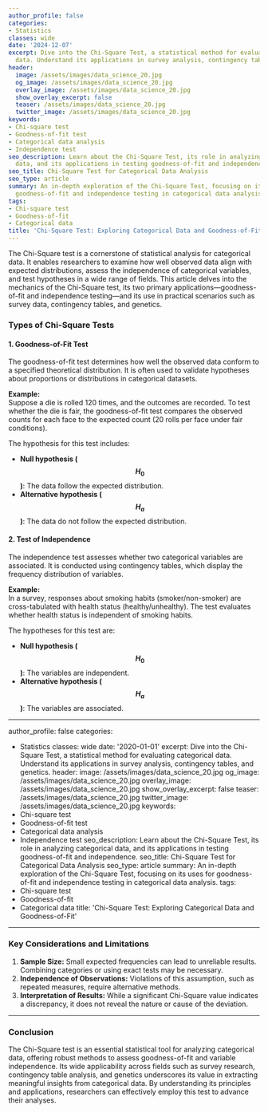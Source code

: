 ```yaml
---
author_profile: false
categories:
- Statistics
classes: wide
date: '2024-12-07'
excerpt: Dive into the Chi-Square Test, a statistical method for evaluating categorical
  data. Understand its applications in survey analysis, contingency tables, and genetics.
header:
  image: /assets/images/data_science_20.jpg
  og_image: /assets/images/data_science_20.jpg
  overlay_image: /assets/images/data_science_20.jpg
  show_overlay_excerpt: false
  teaser: /assets/images/data_science_20.jpg
  twitter_image: /assets/images/data_science_20.jpg
keywords:
- Chi-square test
- Goodness-of-fit test
- Categorical data analysis
- Independence test
seo_description: Learn about the Chi-Square Test, its role in analyzing categorical
  data, and its applications in testing goodness-of-fit and independence.
seo_title: Chi-Square Test for Categorical Data Analysis
seo_type: article
summary: An in-depth exploration of the Chi-Square Test, focusing on its uses for
  goodness-of-fit and independence testing in categorical data analysis.
tags:
- Chi-square test
- Goodness-of-fit
- Categorical data
title: 'Chi-Square Test: Exploring Categorical Data and Goodness-of-Fit'
---
```


The Chi-Square test is a cornerstone of statistical analysis for categorical data. It enables researchers to examine how well observed data align with expected distributions, assess the independence of categorical variables, and test hypotheses in a wide range of fields. This article delves into the mechanics of the Chi-Square test, its two primary applications—goodness-of-fit and independence testing—and its use in practical scenarios such as survey data, contingency tables, and genetics.

### **Types of Chi-Square Tests**

#### **1. Goodness-of-Fit Test**

The goodness-of-fit test determines how well the observed data conform to a specified theoretical distribution. It is often used to validate hypotheses about proportions or distributions in categorical datasets.

**Example:**  
Suppose a die is rolled 120 times, and the outcomes are recorded. To test whether the die is fair, the goodness-of-fit test compares the observed counts for each face to the expected count (20 rolls per face under fair conditions).

The hypothesis for this test includes:

- **Null hypothesis ($$ H_0 $$)**: The data follow the expected distribution.
- **Alternative hypothesis ($$ H_a $$)**: The data do not follow the expected distribution.

#### **2. Test of Independence**

The independence test assesses whether two categorical variables are associated. It is conducted using contingency tables, which display the frequency distribution of variables.

**Example:**  
In a survey, responses about smoking habits (smoker/non-smoker) are cross-tabulated with health status (healthy/unhealthy). The test evaluates whether health status is independent of smoking habits.

The hypotheses for this test are:

- **Null hypothesis ($$ H_0 $$)**: The variables are independent.
- **Alternative hypothesis ($$ H_a $$)**: The variables are associated.

---
author_profile: false
categories:
- Statistics
classes: wide
date: '2020-01-01'
excerpt: Dive into the Chi-Square Test, a statistical method for evaluating categorical
  data. Understand its applications in survey analysis, contingency tables, and genetics.
header:
  image: /assets/images/data_science_20.jpg
  og_image: /assets/images/data_science_20.jpg
  overlay_image: /assets/images/data_science_20.jpg
  show_overlay_excerpt: false
  teaser: /assets/images/data_science_20.jpg
  twitter_image: /assets/images/data_science_20.jpg
keywords:
- Chi-square test
- Goodness-of-fit test
- Categorical data analysis
- Independence test
seo_description: Learn about the Chi-Square Test, its role in analyzing categorical
  data, and its applications in testing goodness-of-fit and independence.
seo_title: Chi-Square Test for Categorical Data Analysis
seo_type: article
summary: An in-depth exploration of the Chi-Square Test, focusing on its uses for
  goodness-of-fit and independence testing in categorical data analysis.
tags:
- Chi-square test
- Goodness-of-fit
- Categorical data
title: 'Chi-Square Test: Exploring Categorical Data and Goodness-of-Fit'
---

### **Key Considerations and Limitations**

1. **Sample Size:** Small expected frequencies can lead to unreliable results. Combining categories or using exact tests may be necessary.
2. **Independence of Observations:** Violations of this assumption, such as repeated measures, require alternative methods.
3. **Interpretation of Results:** While a significant Chi-Square value indicates a discrepancy, it does not reveal the nature or cause of the deviation.

---

### **Conclusion**

The Chi-Square test is an essential statistical tool for analyzing categorical data, offering robust methods to assess goodness-of-fit and variable independence. Its wide applicability across fields such as survey research, contingency table analysis, and genetics underscores its value in extracting meaningful insights from categorical data. By understanding its principles and applications, researchers can effectively employ this test to advance their analyses.
